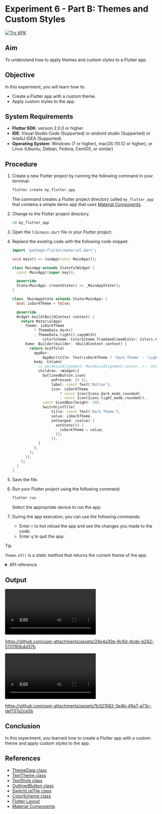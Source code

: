 # Experiment 6 - Part B:  **Themes and Custom Styles**
[![Try APK](https://img.shields.io/badge/Try%20APK-Download-blue)](#file:exp_6_b.apk)

## Aim
To understand how to apply themes and custom styles to a Flutter app.

## Objective
In this experiment, you will learn how to:
- Create a Flutter app with a custom theme.
- Apply custom styles to the app.

## System Requirements
- **Flutter SDK**: version 2.0.0 or higher
- **IDE**: Visual Studio Code (Supported) or android studio (Supported) or IntelliJ IDEA (Supported).
- **Operating System**: Windows (7 or higher), macOS (10.12 or higher), or Linux (Ubuntu, Debian, Fedora, CentOS, or similar)

## Procedure

1. Create a new Flutter project by running the following command in your terminal:
    ```cmd
    flutter create my_flutter_app
    ```
    The command creates a Flutter project directory called `my_flutter_app` that contains a simple demo app that uses [Material Components](https://m3.material.io/components).

2. Change to the Flutter project directory.
    ```cmd
    cd my_flutter_app
    ```
3. Open the `lib/main.dart` file in your Flutter project.

4. Replace the existing code with the following code snippet:
    ```dart
    import 'package:flutter/material.dart';

    void main() => runApp(const MainApp());

    class MainApp extends StatefulWidget {
      const MainApp({super.key});

      @override
      State<MainApp> createState() => _MainAppState();
    }

    class _MainAppState extends State<MainApp> {
      bool isDarkTheme = false;

      @override
      Widget build(BuildContext context) {
        return MaterialApp(
          theme: isDarkTheme
              ? ThemeData.dark()
              : ThemeData.light().copyWith(
                  colorScheme: ColorScheme.fromSeed(seedColor: Colors.redAccent)),
          home: Builder(builder: (BuildContext context) {
            return Scaffold(
              appBar:
                  AppBar(title: Text(isDarkTheme ? 'Dark Theme' : 'Light Theme')),
              body: Column(
                // mainAxisAlignment: MainAxisAlignment.center, <-- Uncomment to center the widgets
                children: <Widget>[
                  OutlinedButton.icon(
                      onPressed: () {},
                      label: const Text('Button'),
                      icon: isDarkTheme
                          ? const Icon(Icons.dark_mode_rounded)
                          : const Icon(Icons.light_mode_rounded)),
                  const SizedBox(height: 20),
                  SwitchListTile(
                      title: const Text('Dark Theme'),
                      value: isDarkTheme,
                      onChanged: (value) {
                        setState(() {
                          isDarkTheme = value;
                        });
                      }),
                ]
              ),
            );
          }),
        );
      }
    }
    ```

5. Save the file.

6. Run your Flutter project using the following command:
    ```cmd
    flutter run
    ```
    Select the appropriate device to run the app.

7. During the app execution, you can use the following commands:
    - Enter `r` to hot reload the app and see the changes you made to the code.
    - Enter `q` to quit the app.

> [!TIP]
> `Theme.of()` is a static method that returns the current theme of the app.
> <details><summary>API reference</summary>
> 
> The data from the closest `Theme` instance that encloses the given
> context.
> 
> If the given context is enclosed in a `Localizations` widget providing
> `MaterialLocalizations`, the returned data is localized according to the
> nearest available `MaterialLocalizations`.
> 
> Defaults to `ThemeData.fallback` if there is no `Theme` in the given
> build context.
> 
> Typical usage is as follows:
> 
> ```dart
> @override
> Widget build(BuildContext context) {
> return Text(
>     'Example',
>     style: Theme.of(context).textTheme.titleLarge,
> );
> }
> ```
> 
> When the `Theme` is actually created in the same `build` function
> (possibly indirectly, e.g. as part of a [MaterialApp]), the `context`
> argument to the `build` function can't be used to find the `Theme` (since
> it's "above" the widget being returned). In such cases, the following
> technique with a `Builder` can be used to provide a new scope with a
> `BuildContext` that is "under" the `Theme`:
> 
> ```dart
> @override
> Widget build(BuildContext context) {
> return MaterialApp(
>     theme: ThemeData.light(),
>     home: Builder(
>     // Create an inner BuildContext so that we can refer to
>     // the Theme with Theme.of().
>     builder: (BuildContext context) {
>         return Center(
>         child: Text(
>             'Example',
>             style: Theme.of(context).textTheme.titleLarge,
>         ),
>         );
>     },
>     ),
> );
> }
> ```
> </details>

## Output
<video controls src="exp_6_b_output.mp4" title="Windows App"></video>

https://github.com/user-attachments/assets/24e4a30a-9c6d-4cde-b242-570780b4d37b


<video controls src="exp_6_b_output_2.mp4" title="Android"></video>

https://github.com/user-attachments/assets/1b321582-3e4b-49a7-a73c-def137a2ce5b




## Conclusion
In this experiment, you learned how to create a Flutter app with a custom theme and apply custom styles to the app.

## References
- [ThemeData class](https://api.flutter.dev/flutter/material/ThemeData-class.html)
- [TextTheme class](https://api.flutter.dev/flutter/material/TextTheme-class.html)
- [TextStyle class](https://api.flutter.dev/flutter/painting/TextStyle-class.html)
- [OutlinedButton class](https://api.flutter.dev/flutter/material/OutlinedButton-class.html)
- [SwitchListTile class](https://api.flutter.dev/flutter/material/SwitchListTile-class.html)
- [ColorScheme class](https://api.flutter.dev/flutter/material/ColorScheme-class.html)
- [Flutter Layout](https://docs.flutter.dev/ui/layout)
- [Material Components](https://m3.material.io/components)
